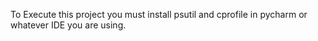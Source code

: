To Execute this project you must install psutil and cprofile in pycharm or whatever IDE you are using.
